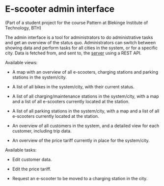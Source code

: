 # E-scooter admin interface
(Part of a student project for the course Pattern at Blekinge Institute of Technology, BTH)

The admin interface is a tool for administrators to do administrative tasks and get an overview of the status quo. Administrators can switch between showing data and perform tasks for all cities in the system, or for a specific city. Data is fetched from, and sent to, the [server](https://github.com/wadholm/pattern-backend) using a REST API.



Available views:

- A map with an overview of all e-scooters, charging stations and parking stations in the system/city.

- A list of all bikes in the system/city, with their current status.

- A list of all charging/maintenance stations in the system/city, with a map and a list of all e-scooters currently located at the station.

- A list of all parking stations in the system/city, with a map and a list of all e-scooters currently located at the station.

- An overview of all customers in the system, and a detailed view for each customer, including trip data.

- An overview of the price tariff currently in place for the system/city.

Available tasks:

- Edit customer data.

- Edit the price tariff.

- Request an e-scooter to be moved to a charging station in the city.
